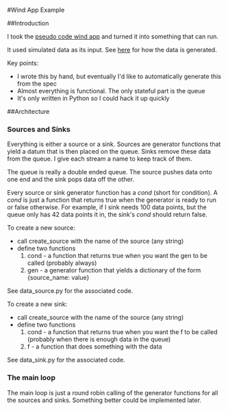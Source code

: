 #Wind App Example

##Introduction

I took the [pseudo code wind app](https://docs.google.com/document/d/1xNizt1E0xUc9zcHf25v3SOXoEDd_YKIUt5Skyh8KCuQ/edit?usp=sharing) and turned it into something that can run.

It used simulated data as its input.  See [here](where_data.md) for how the data is generated.

Key points:
- I wrote this by hand, but eventually I'd like to automatically generate this from the spec
- Almost everything is functional.  The only stateful part is the queue
- It's only written in Python so I could hack it up quickly

##Architecture

### Sources and Sinks

Everything is either a source or a sink.  Sources are generator functions that
yield a datum that is then placed on the queue.  Sinks remove these data from
the queue.  I give each stream a name to keep track of them.

The queue is really a double ended queue.  The source pushes data onto one end
and the sink pops data off the other.

Every source or sink generator function has a *cond* (short for condition).  A
*cond* is just a function that returns true when the generator is ready to
run or false otherwise.  For example, if I sink needs 100 data points, but the
queue only has 42 data points it in, the sink's *cond* should return false.

To create a new source:
- call create_source with the name of the source (any string)
- define two functions
  1. cond - a function that returns true when you want the gen to be called (probably always)
  2. gen - a generator function that yields a dictionary of the form {source_name: value}

See data_source.py for the associated code.

To create a new sink:
- call create_source with the name of the source (any string)
- define two functions
  1. cond - a function that returns true when you want the f to be called (probably when there is enough data in the queue)
  2. f - a function that does something with the data

See data_sink.py for the associated code.

### The main loop

The main loop is just a round robin calling of the generator functions
for all the sources and sinks.  Something better could be implemented later.
